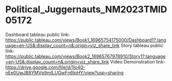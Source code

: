 # Political_Juggernauts_NM2023TMID05172
Dashboard tableau public link-https://public.tableau.com/views/Book1_16965754175000/Dashboard1?:language=en-US&:display_count=n&:origin=viz_share_link
Story tableau public link-https://public.tableau.com/views/Book2_16965767978910/Story1?:language=en-US&:display_count=n&:origin=viz_share_link
Video Demonstration link-https://drive.google.com/file/d/1lo40-nEe0UwJB8YMVp9mlLUGwFn6IpHY/view?usp=sharing
